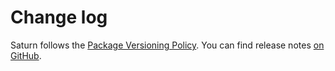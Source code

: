 # Change log

Saturn follows the [Package Versioning Policy](https://pvp.haskell.org). You
can find release notes [on GitHub](https://github.com/tfausak/saturn/releases).
